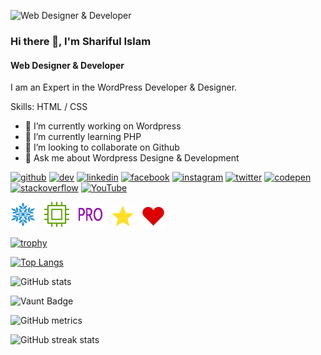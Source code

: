 
![Web Designer & Developer](https://pbs.twimg.com/profile_banners/789356726067695616/1663523717/600x200)

### Hi there 👋, I'm Shariful Islam
#### Web Designer & Developer


I am an Expert in the WordPress Developer & Designer.

Skills: HTML / CSS

- 🔭 I’m currently working on Wordpress 
- 🌱 I’m currently learning PHP 
- 👯 I’m looking to collaborate on Github 
- 💬 Ask me about Wordpress Designe & Development 


[<img src='https://cdn.jsdelivr.net/npm/simple-icons@3.0.1/icons/github.svg' alt='github' height='40'>](https://github.com/shariflock221b)  [<img src='https://cdn.jsdelivr.net/npm/simple-icons@3.0.1/icons/dev-dot-to.svg' alt='dev' height='40'>](https://dev.to/shariful34d)  [<img src='https://cdn.jsdelivr.net/npm/simple-icons@3.0.1/icons/linkedin.svg' alt='linkedin' height='40'>](https://www.linkedin.com/in/sharifulislam34/)  [<img src='https://cdn.jsdelivr.net/npm/simple-icons@3.0.1/icons/facebook.svg' alt='facebook' height='40'>](https://www.facebook.com/shariful34)  [<img src='https://cdn.jsdelivr.net/npm/simple-icons@3.0.1/icons/instagram.svg' alt='instagram' height='40'>](https://www.instagram.com/shariful34i/)  [<img src='https://cdn.jsdelivr.net/npm/simple-icons@3.0.1/icons/twitter.svg' alt='twitter' height='40'>](https://twitter.com/shariful34t)  [<img src='https://cdn.jsdelivr.net/npm/simple-icons@3.0.1/icons/codepen.svg' alt='codepen' height='40'>](https://codepen.io/shariful34)  [<img src='https://cdn.jsdelivr.net/npm/simple-icons@3.0.1/icons/stackoverflow.svg' alt='stackoverflow' height='40'>](https://stackoverflow.com/users/shariful-islam)  [<img src='https://cdn.jsdelivr.net/npm/simple-icons@3.0.1/icons/youtube.svg' alt='YouTube' height='40'>](https://www.youtube.com/channel/@shariful34y)    

<a href='https://archiveprogram.github.com/'><img src='https://raw.githubusercontent.com/acervenky/animated-github-badges/master/assets/acbadge.gif' width='40' height='40'></a> <a href='https://docs.github.com/en/developers'><img src='https://raw.githubusercontent.com/acervenky/animated-github-badges/master/assets/devbadge.gif' width='40' height='40'></a> <a href='https://github.com/pricing'><img src='https://raw.githubusercontent.com/acervenky/animated-github-badges/master/assets/pro.gif' width='40' height='40'></a> <a href='https://stars.github.com/'><img src='https://raw.githubusercontent.com/acervenky/animated-github-badges/master/assets/starbadge.gif' width='35' height='35'></a> <a href='https://docs.github.com/en/github/supporting-the-open-source-community-with-github-sponsors'><img src='https://raw.githubusercontent.com/acervenky/animated-github-badges/master/assets/sponsorbadge.gif' width='35' height='35'></a> 

[![trophy](https://github-profile-trophy.vercel.app/?username=shariflock221b)](https://github.com/ryo-ma/github-profile-trophy)

[![Top Langs](https://github-readme-stats.vercel.app/api/top-langs/?username=shariflock221b)](https://github.com/anuraghazra/github-readme-stats)

![GitHub stats](https://github-readme-stats.vercel.app/api?username=shariflock221b&show_icons=true&count_private=true)  

![Vaunt Badge](https://api.vaunt.dev/v1/github/entities/shariflock221b/contributions?format=svg&private=true)  

![GitHub metrics](https://metrics.lecoq.io/shariflock221b)  

![GitHub streak stats](https://streak-stats.demolab.com/?user=shariflock221b)  

